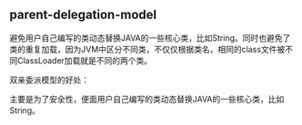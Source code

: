 ## parent-delegation-model

避免用户自己编写的类动态替换JAVA的一些核心类，比如String。同时也避免了类的重复加载，因为JVM中区分不同类，不仅仅根据类名，相同的class文件被不同ClassLoader加载就是不同的两个类。

双亲委派模型的好处：

主要是为了安全性，便面用户自己编写的类动态替换JAVA的一些核心类，比如String。
